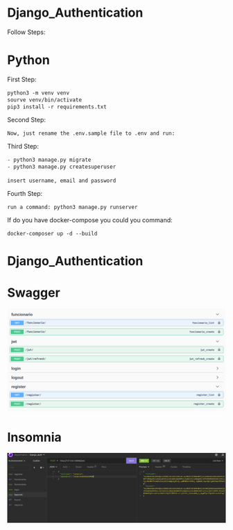 # Django_Authentication

Follow Steps:

# Python

First Step:
    
    python3 -m venv venv
    sourve venv/bin/activate
    pip3 install -r requirements.txt
        
Second Step:

    Now, just rename the .env.sample file to .env and run:    

Third Step:

    - python3 manage.py migrate
    - python3 manage.py createsuperuser
    
    insert username, email and password
    
Fourth Step:

    run a command: python3 manage.py runserver
    

If do you have docker-compose you could you command:

    docker-composer up -d --build


#  Django_Authentication


# Swagger
<img src="/assets/swagger.png" >

# Insomnia
<img src="/assets/insomnia.png" >
